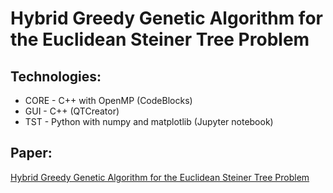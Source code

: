 # Hybrid Greedy Genetic Algorithm for the Euclidean Steiner Tree Problem

## Technologies:
* CORE - C++ with OpenMP (CodeBlocks)
* GUI - C++ (QTCreator)
* TST - Python with numpy and matplotlib (Jupyter notebook)

## Paper:
[Hybrid Greedy Genetic Algorithm for the Euclidean Steiner Tree Problem](https://sol.sbc.org.br/index.php/eniac/article/view/9350)
